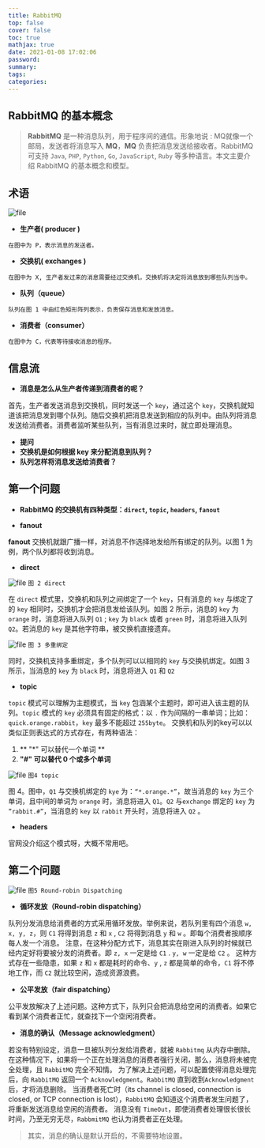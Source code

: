 ```yaml
---
title: RabbitMQ
top: false
cover: false
toc: true
mathjax: true
date: 2021-01-08 17:02:06
password:
summary:
tags:
categories:
---
```

## RabbitMQ 的基本概念

> **RabbitMQ** 是一种消息队列，用于程序间的通信。形象地说 : MQ就像一个邮局，发送者将消息写入 **MQ**，**MQ** 负责把消息发送给接收者。RabbitMQ 可支持 `Java`, `PHP`, `Python`, `Go`, `JavaScript`, `Ruby` 等多种语言。本文主要介绍 RabbitMQ 的基本概念和模型。

## 术语

![file](https://cdn.learnku.com/uploads/images/201608/29/4430/7ZX96izcht.png)

* **生产者( producer )**

`在图中为 P，表示消息的发送者。`

* **交换机( exchanges )**

`在图中为 X, 生产者发过来的消息需要经过交换机，交换机将决定将消息放到哪些队列当中。`

* **队列（queue）**

`队列在图 1 中由红色矩形阵列表示，负责保存消息和发放消息。`

* **消费者（consumer）**

`在图中为 C，代表等待接收消息的程序。`

## 信息流

* **消息是怎么从生产者传递到消费者的呢？**

首先，生产者发送消息到交换机，同时发送一个 `key`，通过这个 `key`，交换机就知道该把消息发到哪个队列。随后交换机把消息发送到相应的队列中。由队列将消息发送给消费者。消费者监听某些队列，当有消息过来时，就立即处理消息。

* **提问**
 * **交换机是如何根据 key 来分配消息到队列？**
 * **队列怎样将消息发送给消费者？**

## **第一个问题**
* **RabbitMQ 的交换机有四种类型：`direct`, `topic`, `headers`, `fanout`**

* **fanout**

**fanout** 交换机就跟广播一样，对消息不作选择地发给所有绑定的队列。以图 1 为例，两个队列都将收到消息。

* **direct**

![file](https://cdn.learnku.com/uploads/images/201608/29/4430/VQHBbb0ekr.png)
`图 2 direct` 

在 `direct` 模式里，交换机和队列之间绑定了一个 `key`，只有消息的 `key` 与绑定了的 `key` 相同时，交换机才会把消息发给该队列。如图 2 所示，消息的 `key` 为 `orange` 时，消息将进入队列 `Q1` ; `key` 为 `black` 或者 `green` 时，消息将进入队列 `Q2`。若消息的 `key` 是其他字符串，被交换机直接遗弃。

![file](https://cdn.learnku.com/uploads/images/201608/29/4430/odw7uDotKl.png)
`图 3 多重绑定`

同时，交换机支持多重绑定，多个队列可以以相同的 `key` 与交换机绑定。如图 3 所示，当消息的 `key` 为 `black` 时，消息将进入 `Q1` 和 `Q2`

* **topic**

`topic` 模式可以理解为主题模式，当 `key` 包涵某个主题时，即可进入该主题的队列。`topic` 模式的 `key` 必须具有固定的格式：以 `.` 作为间隔的一串单词；比如：`quick.orange.rabbit`，`key` 最多不能超过 `255byte`。
交换机和队列的key可以以类似正则表达式的方式存在，有两种语法：

1. ** "\*" 可以替代一个单词  **
2. **"#" 可以替代 0 个或多个单词**

![file](https://cdn.learnku.com/uploads/images/201608/29/4430/xj4u5P913O.png)
`图4 topic`

图 4。图中，`Q1` 与交换机绑定的 `kye` 为：`“*.orange.*”`，故当消息的 `key` 为三个单词，且中间的单词为 `orange` 时，消息将进入 `Q1`。`Q2` 与`exchange` 绑定的 `key` 为 `”rabbit.#”`，当消息的 `key` 以 `rabbit` 开头时，消息将进入 `Q2` 。

* **headers**

官网没介绍这个模式呀，大概不常用吧。

## **第二个问题**

![file](https://cdn.learnku.com/uploads/images/201608/29/4430/zigekpwKxP.png)
`图5 Round-robin Dispatching`

* **循环发放（Round-robin dispatching）**

队列分发消息给消费者的方式采用循环发放。举例来说，若队列里有四个消息 `w, x, y, z`，则 `C1` 将得到消息 `z` 和 `x` , `C2` 将得到消息 `y` 和 `w` 。即每个消费者按顺序每人发一个消息。
注意，在这种分配方式下，消息其实在刚进入队列的时候就已经内定好将要被分发的消费者。即 `z, x` 一定是给 `C1` . `y, w` 一定是给 `C2` 。
这种方式存在一些隐患，如果 `z` 和 `x` 都是耗时的命令、`y` , `z` 都是简单的命令，`C1` 将不停地工作，而 `C2` 就比较空闲，造成资源浪费。

* **公平发放（fair dispatching）**

公平发放解决了上述问题。这种方式下，队列只会把消息给空闲的消费者。如果它看到某个消费者正忙，就查找下一个空闲消费者。

* **消息的确认（Message acknowledgment）**

若没有特别设定，消息一旦被队列分发给消费者，就被 `Rabbitmq` 从内存中删除。
在这种情况下，如果将一个正在处理消息的消费者强行关闭，那么，消息将未被完全处理，且 `RabbitMQ` 完全不知情。
为了解决上述问题，可以配置使得消息处理完后，向 `RabbitMQ` 返回一个 `Acknowledgment`。`RabbitMQ` 直到收到`Acknowledgment` 后，才将消息删除。
当消费者死亡时（its channel is closed, connection is closed, or TCP connection is lost），`RabbitMQ` 会知道这个消费者发生问题了，将重新发送消息给空闲的消费者。
消息没有 `TimeOut`，即使消费者处理很长很长时间，乃至无穷无尽，`RabbmitMQ` 也认为消费者正在处理。

> 其实，消息的确认是默认开启的，不需要特地设置。


